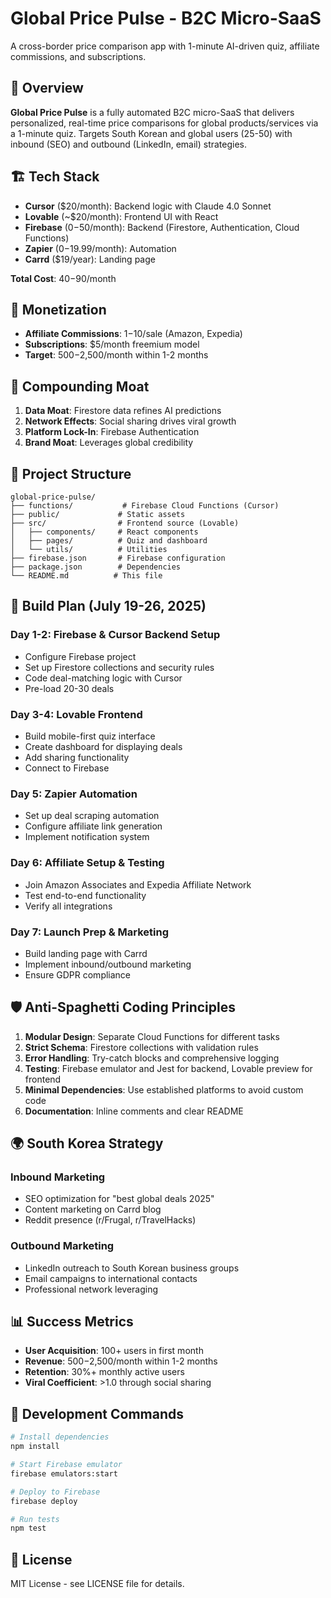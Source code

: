 # Global Price Pulse - B2C Micro-SaaS

A cross-border price comparison app with 1-minute AI-driven quiz, affiliate commissions, and subscriptions.

## 🎯 Overview

**Global Price Pulse** is a fully automated B2C micro-SaaS that delivers personalized, real-time price comparisons for global products/services via a 1-minute quiz. Targets South Korean and global users (25-50) with inbound (SEO) and outbound (LinkedIn, email) strategies.

## 🏗️ Tech Stack

- **Cursor** ($20/month): Backend logic with Claude 4.0 Sonnet
- **Lovable** (~$20/month): Frontend UI with React
- **Firebase** ($0-$50/month): Backend (Firestore, Authentication, Cloud Functions)
- **Zapier** ($0-$19.99/month): Automation
- **Carrd** ($19/year): Landing page

**Total Cost**: $40-$90/month

## 🎯 Monetization

- **Affiliate Commissions**: $1-$10/sale (Amazon, Expedia)
- **Subscriptions**: $5/month freemium model
- **Target**: $500-$2,500/month within 1-2 months

## 🏰 Compounding Moat

1. **Data Moat**: Firestore data refines AI predictions
2. **Network Effects**: Social sharing drives viral growth
3. **Platform Lock-In**: Firebase Authentication
4. **Brand Moat**: Leverages global credibility

## 📁 Project Structure

```
global-price-pulse/
├── functions/           # Firebase Cloud Functions (Cursor)
├── public/             # Static assets
├── src/                # Frontend source (Lovable)
│   ├── components/     # React components
│   ├── pages/          # Quiz and dashboard
│   └── utils/          # Utilities
├── firebase.json       # Firebase configuration
├── package.json        # Dependencies
└── README.md          # This file
```

## 🚀 Build Plan (July 19-26, 2025)

### Day 1-2: Firebase & Cursor Backend Setup
- Configure Firebase project
- Set up Firestore collections and security rules
- Code deal-matching logic with Cursor
- Pre-load 20-30 deals

### Day 3-4: Lovable Frontend
- Build mobile-first quiz interface
- Create dashboard for displaying deals
- Add sharing functionality
- Connect to Firebase

### Day 5: Zapier Automation
- Set up deal scraping automation
- Configure affiliate link generation
- Implement notification system

### Day 6: Affiliate Setup & Testing
- Join Amazon Associates and Expedia Affiliate Network
- Test end-to-end functionality
- Verify all integrations

### Day 7: Launch Prep & Marketing
- Build landing page with Carrd
- Implement inbound/outbound marketing
- Ensure GDPR compliance

## 🛡️ Anti-Spaghetti Coding Principles

1. **Modular Design**: Separate Cloud Functions for different tasks
2. **Strict Schema**: Firestore collections with validation rules
3. **Error Handling**: Try-catch blocks and comprehensive logging
4. **Testing**: Firebase emulator and Jest for backend, Lovable preview for frontend
5. **Minimal Dependencies**: Use established platforms to avoid custom code
6. **Documentation**: Inline comments and clear README

## 🌍 South Korea Strategy

### Inbound Marketing
- SEO optimization for "best global deals 2025"
- Content marketing on Carrd blog
- Reddit presence (r/Frugal, r/TravelHacks)

### Outbound Marketing
- LinkedIn outreach to South Korean business groups
- Email campaigns to international contacts
- Professional network leveraging

## 📊 Success Metrics

- **User Acquisition**: 100+ users in first month
- **Revenue**: $500-$2,500/month within 1-2 months
- **Retention**: 30%+ monthly active users
- **Viral Coefficient**: >1.0 through social sharing

## 🔧 Development Commands

```bash
# Install dependencies
npm install

# Start Firebase emulator
firebase emulators:start

# Deploy to Firebase
firebase deploy

# Run tests
npm test
```

## 📝 License

MIT License - see LICENSE file for details. 